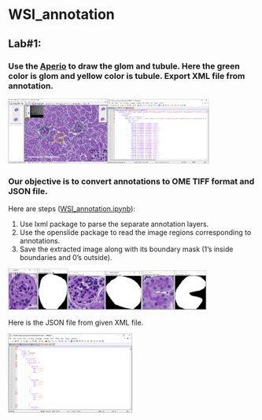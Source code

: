 # WSI_annotation
## Lab#1: 
### Use the [Aperio](https://www.leicabiosystems.com/us/digital-pathology/manage/aperio-imagescope/) to draw the glom and tubule. Here the green color is glom and yellow color is tubule. Export XML file from annotation.
<img src="https://github.com/guowenbin90/WSI_annotation/blob/main/figures/Glom%20and%20tubular%20annotation%20in%20Aperio.png" width=40% height=40%><img src="https://github.com/guowenbin90/WSI_annotation/blob/main/figures/XML%20file%20from%20annotation.png" width=41% height=41%>

### Our objective is to convert annotations to OME TIFF format and JSON file. 
Here are steps ([WSI_annotation.ipynb](https://github.com/guowenbin90/WSI_annotation/blob/main/WSI_annotation.ipynb)):
1. Use lxml package to parse the separate annotation layers.
2. Use the openslide package to read the image regions corresponding to annotations.
3. Save the extracted image along with its boundary mask (1’s inside boundaries and 0’s outside).

<img src="https://github.com/guowenbin90/WSI_annotation/blob/main/figures/glom1.png" width=12% height=12%><img src="https://github.com/guowenbin90/WSI_annotation/blob/main/figures/mask1.png" width=12% height=12%><img src="https://github.com/guowenbin90/WSI_annotation/blob/main/figures/glom2.png" width=15% height=15%><img src="https://github.com/guowenbin90/WSI_annotation/blob/main/figures/mask2.png" width=15% height=15%><img src="https://github.com/guowenbin90/WSI_annotation/blob/main/figures/tubule.png" width=13% height=13%><img src="https://github.com/guowenbin90/WSI_annotation/blob/main/figures/tubule_mask.png" width=13% height=13%>

Here is the JSON file from given XML file.

<img src="https://github.com/guowenbin90/WSI_annotation/blob/main/figures/JSON%20file.png" width=50% height=50%>
